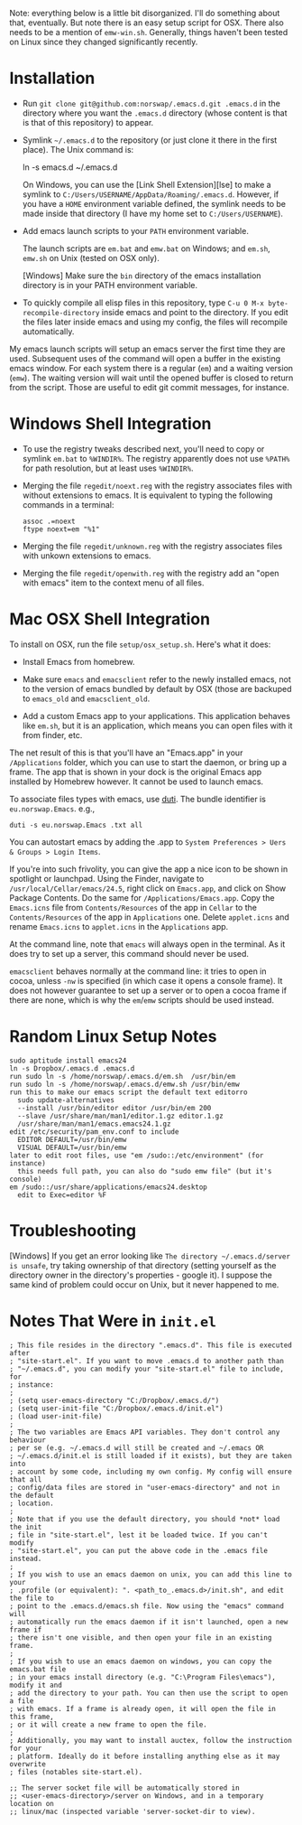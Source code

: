 Note: everything below is a little bit disorganized. I'll do something about
that, eventually. But note there is an easy setup script for OSX. There also
needs to be a mention of `emw-win.sh`. Generally, things haven't been tested on
Linux since they changed significantly recently.

# Installation

- Run `git clone git@github.com:norswap/.emacs.d.git .emacs.d` in the directory
  where you want the `.emacs.d` directory (whose content is that is that of this
  repository) to appear.

- Symlink `~/.emacs.d` to the repository (or just clone it there in the first
  place). The Unix command is:

    ln -s emacs.d ~/.emacs.d

  On Windows, you can use the [Link Shell Extension][lse] to make a symlink to
  `C:/Users/USERNAME/AppData/Roaming/.emacs.d`. However, if you have a `HOME`
  environment variable defined, the symlink needs to be made inside that
  directory (I have my home set to `C:/Users/USERNAME`).

- Add emacs launch scripts to your `PATH` environment variable.

  The launch scripts are `em.bat` and `emw.bat` on Windows; and
  `em.sh`, `emw.sh` on Unix (tested on OSX only).

  \[Windows\] Make sure the `bin` directory of the emacs installation directory
  is in your PATH environment variable.

- To quickly compile all elisp files in this repository, type `C-u 0 M-x
  byte-recompile-directory` inside emacs and point to the directory. If you edit
  the files later inside emacs and using my config, the files will recompile
  automatically.

My emacs launch scripts will setup an emacs server the first time they are used.
Subsequent uses of the command will open a buffer in the existing emacs window.
For each system there is a regular (`em`) and a waiting version (`emw`). The
waiting version will wait until the opened buffer is closed to return from the
script. Those are useful to edit git commit messages, for instance.

# Windows Shell Integration

- To use the registry tweaks described next, you'll need to copy or symlink
  `em.bat` to `%WINDIR%`. The registry apparently does not use `%PATH%` for
  path resolution, but at least uses `%WINDIR%`.

- Merging the file `regedit/noext.reg` with the registry associates files with
  without extensions to emacs. It is equivalent to typing the following commands
  in a terminal:

      assoc .=noext
      ftype noext=em "%1"

- Merging the file `regedit/unknown.reg` with the registry associates files
  with unkown extensions to emacs.

- Merging the file `regedit/openwith.reg` with the registry add an "open with
  emacs" item to the context menu of all files.

# Mac OSX Shell Integration

To install on OSX, run the file `setup/osx_setup.sh`. Here's what it does:

- Install Emacs from homebrew.

- Make sure `emacs` and `emacsclient` refer to the newly installed emacs, not to
  the version of emacs bundled by default by OSX (those are backuped to
  `emacs_old` and `emacsclient_old`.

- Add a custom Emacs app to your applications. This application behaves like
  `em.sh`, but it is an application, which means you can open files with it from
  finder, etc.

The net result of this is that you'll have an "Emacs.app" in your
`/Applications` folder, which you can use to start the daemon, or bring up a
frame. The app that is shown in your dock is the original Emacs app installed by
Homebrew however. It cannot be used to launch emacs.

To associate files types with emacs, use
[duti](https://github.com/moretension/duti/releases). The bundle identifier is
`eu.norswap.Emacs`. e.g.,

    duti -s eu.norswap.Emacs .txt all

You can autostart emacs by adding the .app to `System Preferences > Uers &
Groups > Login Items`.

If you're into such frivolity, you can give the app a nice icon to be shown in
spotlight or launchpad. Using the Finder, navigate to
`/usr/local/Cellar/emacs/24.5`, right click on `Emacs.app`, and click on Show
Package Contents. Do the same for `/Applications/Emacs.app`. Copy the
`Emacs.icns` file from `Contents/Resources` of the app in `Cellar` to the
`Contents/Resources` of the app in `Applications` one. Delete `applet.icns` and
rename `Emacs.icns` to `applet.icns` in the `Applications` app.

At the command line, note that `emacs` will always open in the terminal. As it
does try to set up a server, this command should never be used.

`emacsclient` behaves normally at the command line: it tries to open in cocoa,
unless `-nw` is specified (in which case it opens a console frame). It does not
however guarantee to set up a server or to open a cocoa frame if there are none,
which is why the `em`/`emw` scripts should be used instead.

# Random Linux Setup Notes

    sudo aptitude install emacs24
    ln -s Dropbox/.emacs.d .emacs.d
    run sudo ln -s /home/norswap/.emacs.d/em.sh  /usr/bin/em
    run sudo ln -s /home/norswap/.emacs.d/emw.sh /usr/bin/emw
    run this to make our emacs script the default text editorro
      sudo update-alternatives
      --install /usr/bin/editor editor /usr/bin/em 200
      --slave /usr/share/man/man1/editor.1.gz editor.1.gz
      /usr/share/man/man1/emacs.emacs24.1.gz
    edit /etc/security/pam_env.conf to include
      EDITOR DEFAULT=/usr/bin/emw
      VISUAL DEFAULT=/usr/bin/emw
    later to edit root files, use "em /sudo::/etc/environment" (for instance)
      this needs full path, you can also do "sudo emw file" (but it's console)
    em /sudo::/usr/share/applications/emacs24.desktop
      edit to Exec=editor %F

# Troubleshooting

\[Windows\] If you get an error looking like `The directory ~/.emacs.d/server is
unsafe`, try taking ownership of that directory (setting yourself as the
directory owner in the directory's properties - google it). I suppose the same
kind of problem could occur on Unix, but it never happened to me.

# Notes That Were in `init.el`

    ; This file resides in the directory ".emacs.d". This file is executed after
    ; "site-start.el". If you want to move .emacs.d to another path than
    ; "~/.emacs.d", you can modify your "site-start.el" file to include, for
    ; instance:
    ;
    ; (setq user-emacs-directory "C:/Dropbox/.emacs.d/")
    ; (setq user-init-file "C:/Dropbox/.emacs.d/init.el")
    ; (load user-init-file)
    ;
    ; The two variables are Emacs API variables. They don't control any behaviour
    ; per se (e.g. ~/.emacs.d will still be created and ~/.emacs OR
    ; ~/.emacs.d/init.el is still loaded if it exists), but they are taken into
    ; account by some code, including my own config. My config will ensure that all
    ; config/data files are stored in "user-emacs-directory" and not in the default
    ; location.
    ;
    ; Note that if you use the default directory, you should *not* load the init
    ; file in "site-start.el", lest it be loaded twice. If you can't modify
    ; "site-start.el", you can put the above code in the .emacs file instead.
    ;
    ; If you wish to use an emacs daemon on unix, you can add this line to your
    ; .profile (or equivalent): ". <path_to_.emacs.d>/init.sh", and edit the file to
    ; point to the .emacs.d/emacs.sh file. Now using the "emacs" command will
    ; automatically run the emacs daemon if it isn't launched, open a new frame if
    ; there isn't one visible, and then open your file in an existing frame.
    ;
    ; If you wish to use an emacs daemon on windows, you can copy the emacs.bat file
    ; in your emacs install directory (e.g. "C:\Program Files\emacs"), modify it and
    ; add the directory to your path. You can then use the script to open a file
    ; with emacs. If a frame is already open, it will open the file in this frame,
    ; or it will create a new frame to open the file.
    ;
    ; Additionally, you may want to install auctex, follow the instruction for your
    ; platform. Ideally do it before installing anything else as it may overwrite
    ; files (notables site-start.el).

    ;; The server socket file will be automatically stored in
    ;; <user-emacs-directory>/server on Windows, and in a temporary location on
    ;; linux/mac (inspected variable 'server-socket-dir to view).
